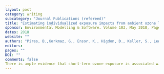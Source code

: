 ```yaml
---
layout: post
category: writing
subcategory: "Journal Publications (refereed)"
title: "Estimating individualized exposure impacts from ambient ozone levels: A synthetic information approach"
sponsor: Environmental Modelling & Software. Volume 103, May 2018, Pages 146–157
dates: 2018
website: ""
authors: "Pires, B.,Korkmaz, G., Ensor, K., Higdon, D., Keller, S., Lewis, B., Schroeder, A."
editors:
pages: ""
DOI: ""
comments: false
There is ample evidence that short-term ozone exposure is associated with increased respiratory symptoms. Many studies, however, aggregate the population, activities, or concentration levels of the pollutant across space and/or time, failing to capture critical variations in the exposure levels. We couple spatiotemporal air quality estimates of ozone with a synthetic information model of the Houston Metropolitan Area, allowing us to attach exposure levels to individuals based on exact times, geo-locations, and microenvironments of activities. Several scenarios of the model are run at different levels of resolution. When we maintain the spatiotemporal resolution of the data, the proportion of the population that experiences sharp increases in short-term exposure increases substantially. This can be particularly important if experienced by sensitive populations given the increased risk for adverse health effects. We find that individuals in the same zip code, neighborhood, and even household have varying levels of exposure.
---
```

